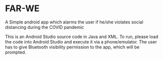 # FAR-WE
A Simple android app which alarms the user if he/she violates social distancing during the COVID pandemic

This is an Android Studio source code in Java and XML. 
To run, please load the code into Android Studio and execute it via a phone/emulator. 
The user has to give Bluetooth visibility permission to the app, which will be prompted. 
